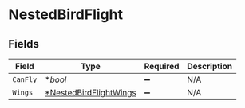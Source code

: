 # NestedBirdFlight


## Fields

| Field                                                                  | Type                                                                   | Required                                                               | Description                                                            |
| ---------------------------------------------------------------------- | ---------------------------------------------------------------------- | ---------------------------------------------------------------------- | ---------------------------------------------------------------------- |
| `CanFly`                                                               | **bool*                                                                | :heavy_minus_sign:                                                     | N/A                                                                    |
| `Wings`                                                                | [*NestedBirdFlightWings](../../models/shared/nestedbirdflightwings.md) | :heavy_minus_sign:                                                     | N/A                                                                    |